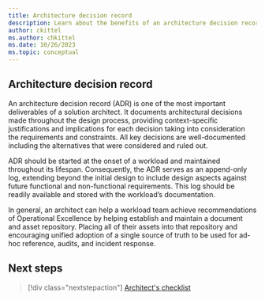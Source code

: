```yaml
---
title: Architecture decision record
description: Learn about the benefits of an architecture decision record.
author: ckittel
ms.author: chkittel
ms.date: 10/26/2023
ms.topic: conceptual
---
```


## Architecture decision record

An architecture decision record (ADR) is one of the most important deliverables of a solution architect. It documents architectural decisions made throughout the design process, providing context-specific justifications and implications for each decision taking into consideration the requirements and constraints. All key decisions are well-documented including the alternatives that were considered and ruled out. 

ADR should be started at the onset of a workload and maintained throughout its lifespan. Consequently, the ADR serves as an append-only log, extending beyond the initial design to include design aspects against future functional and non-functional requirements. This log should be readily available and stored with the workload’s documentation. 

In general, an architect can help a workload team achieve recommendations of Operational Excellence by helping establish and maintain a document and asset repository.  Placing all of their assets into that repository and encouraging unified adoption of a single source of truth to be used for ad-hoc reference, audits, and incident response. 

## Next steps

> [!div class="nextstepaction"]
> [Architect's checklist](checklist.md)
